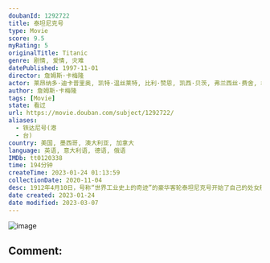 ```yaml
---
doubanId: 1292722
title: 泰坦尼克号
type: Movie
score: 9.5
myRating: 5
originalTitle: Titanic
genre: 剧情, 爱情, 灾难
datePublished: 1997-11-01
director: 詹姆斯·卡梅隆
actor: 莱昂纳多·迪卡普里奥, 凯特·温丝莱特, 比利·赞恩, 凯西·贝茨, 弗兰西丝·费舍, 格劳瑞亚·斯图尔特, 比尔·帕克斯顿, 伯纳德·希尔, 大卫·沃纳, 维克多·加博, 乔纳森·海德, 苏茜·爱米斯, 刘易斯·阿伯内西, 尼古拉斯·卡斯柯恩, 阿那托利·萨加洛维奇, 丹尼·努齐, 杰森·贝瑞, 伊万·斯图尔特, 艾恩·格拉法德, 乔纳森·菲利普斯, 马克·林赛·查普曼, 理查德·格拉翰, 保罗·布赖特威尔, 艾瑞克·布里登, 夏洛特·查顿, 博纳德·福克斯, 迈克尔·英塞恩, 法妮·布雷特, 马丁·贾维斯, 罗莎琳·艾尔斯, 罗切尔·罗斯, 乔纳森·伊万斯, 西蒙·克雷恩, 爱德华德·弗莱彻, 斯科特·安德森, 马丁·伊斯特, 克雷格·凯利, 格雷戈里·库克, 利亚姆·图伊, 詹姆斯·兰开斯特, 艾尔莎·瑞雯, 卢·帕尔特, 泰瑞·佛瑞斯塔, 凯文·德·拉·诺伊, 詹姆斯·卡梅隆, 竹内结子, 詹姆斯·霍纳, 姜广涛, 罗恩·多纳基, 佐佐木澄江, 史蒂文·奎里, 詹妮特·戈德斯坦恩, undefined, undefined, 马丁·哈伯, 马丁·莱恩, 德里克·李, 保罗·赫伯特, 艾利克斯·欧文斯, undefined, 曲敬国, 刘之玲
author: 詹姆斯·卡梅隆
tags: [Movie]
state: 看过
url: https://movie.douban.com/subject/1292722/
aliases:
  - 铁达尼号(港
  - 台)
country: 美国, 墨西哥, 澳大利亚, 加拿大
language: 英语, 意大利语, 德语, 俄语
IMDb: tt0120338
time: 194分钟
createTime: 2023-01-24 01:13:59
collectionDate: 2020-11-04
desc: 1912年4月10日，号称“世界工业史上的奇迹”的豪华客轮泰坦尼克号开始了自己的处女航，从英国的南安普顿出发驶往美国纽约。富家少女罗丝（凯特•温丝莱特）与母亲及未婚夫卡尔坐上了头等舱；另一边，放荡不...
date created: 2023-01-24
date modified: 2023-03-07
---
```


![image](p457760035.jpg)

Comment:
---
